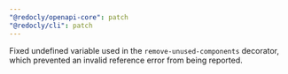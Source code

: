 ```yaml
---
"@redocly/openapi-core": patch
"@redocly/cli": patch
---
```


Fixed undefined variable used in the `remove-unused-components` decorator, which prevented an invalid reference error from being reported.
